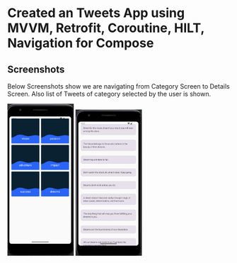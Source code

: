 # Created an Tweets App using MVVM, Retrofit, Coroutine, HILT, Navigation for Compose



## Screenshots


Below Screenshots show we are navigating from Category Screen to Details Screen. Also list of Tweets of category selected by the user is shown.


<img src="images/nav_home.png" alt="Screenshot 1" width="150"/> <img src="images/nav_details.png" alt="Screenshot 2" width="150"/>
